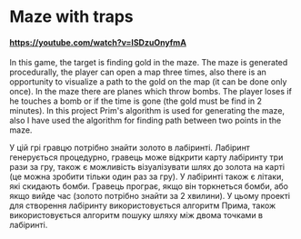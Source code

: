 # Maze with traps

#### https://youtube.com/watch?v=lSDzuOnyfmA
 
In this game, the target is finding gold in the maze. The maze is generated procedurally, the player can open a map three times, also there is an opportunity to visualize a path to the gold on the map (it can be done only once). In the maze there are planes which throw bombs. The player loses if he touches a bomb or if the time is gone (the gold must be find in 2 minutes). In this project Prim's algorithm is used for generating the maze, also I have used the algorithm for finding path between two points in the maze.

У цій грі гравцю потрібно знайти золото в лабіринті. Лабіринт генерується процедурно, гравець може відкрити карту лабіринту три рази за гру, також є можливість візуалізувати шлях до золота на карті (це можна зробити тільки один раз за гру). У лабіринті також є літаки, які скидають бомби. Гравець програє, якщо він торкнеться бомби, або якщо вийде час (золото потрібно знайти за 2 хвилини). У цьому проекті для створення лабіринту використовується алгоритм Прима, також використовується алгоритм пошуку шляху між двома точками в лабіринті.
